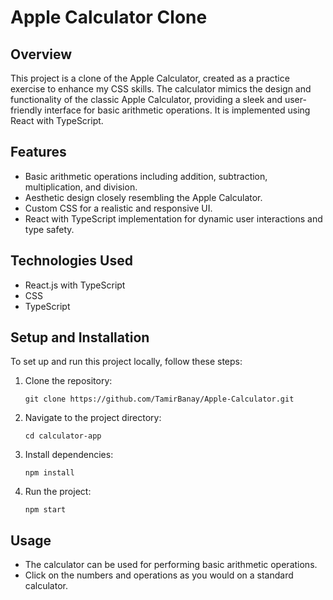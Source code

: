 # Apple Calculator Clone

## Overview

This project is a clone of the Apple Calculator, created as a practice exercise to enhance my CSS skills. The calculator mimics the design and functionality of the classic Apple Calculator, providing a sleek and user-friendly interface for basic arithmetic operations. It is implemented using React with TypeScript.

## Features

- Basic arithmetic operations including addition, subtraction, multiplication, and division.
- Aesthetic design closely resembling the Apple Calculator.
- Custom CSS for a realistic and responsive UI.
- React with TypeScript implementation for dynamic user interactions and type safety.

## Technologies Used

- React.js with TypeScript
- CSS
- TypeScript

## Setup and Installation

To set up and run this project locally, follow these steps:

1. Clone the repository:
   ```
   git clone https://github.com/TamirBanay/Apple-Calculator.git
   ```
2. Navigate to the project directory:
   ```
   cd calculator-app
   ```
3. Install dependencies:
   ```
   npm install
   ```
4. Run the project:
   ```
   npm start
   ```

## Usage

- The calculator can be used for performing basic arithmetic operations.
- Click on the numbers and operations as you would on a standard calculator.
